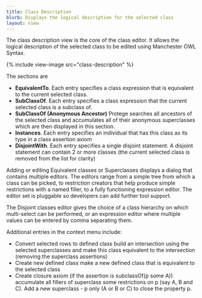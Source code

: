 ```yaml
---
title: Class Description
blurb: Displays the logical description for the selected class
layout: view
---
```


The class description view is the core of the class editor.  It allows the logical description of the selected class to be edited using Manchester OWL Syntax.

{% include view-image src="class-description" %}

The sections are

* **EquivalentTo**.  Each entry specifies a class expression that is equivalent to the current selected class.
* **SubClassOf**.  Each entry specifies a class expression that the current selected class is a subclass of.
* **SubClassOf (Anonymous Ancestor)** Protege searches all ancestors of the selected class and accumulates all of their anonymous superclasses which are then displayed in this section.
* **Instances**.  Each entry specifies an individual that has this class as its type in a class assertion axiom
* **DisjointWith**. Each entry specifies a single disjoint statement. A disjoint statement can contain 2 or more classes (the current selected class is removed from the list for clarity)


Adding or editing Equivalent classes or Superclasses displays a dialog that contains multiple editors. The editors range from a simple tree from which a class can be picked, to restriction creators that help produce simple restrictions with a named filler, to a fully functioning expression editor. The editor set is pluggable so developers can add further tool support.

The Disjoint classes editor gives the choice of a class hierarchy on which multi-select can be performed, or an expression editor where multiple values can be entered by comma separating them.

Additional entries in the context menu include:


* Convert selected rows to defined class build an intersection using the selected superclasses and make this class equivalent to the intersection (removing the superclass assertions)
* Create new defined class make a new defined class that is equivalent to the selected class
* Create closure axiom (if the assertion is subclassOf(p some A)) accumulate all fillers of superclass some restrictions on p (say A, B and C). Add a new superclass - p only (A or B or C) to close the property p.
